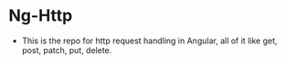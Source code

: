 # Ng-Http
- This is the repo for http request handling in Angular, all of it like get, post, patch, put, delete.
